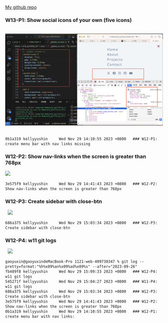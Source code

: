 [My github repo](https://github.com/kelly20011011/1121-web-409730347.git)

 ### W13-P1: Show social icons of your own (five icons)
 
![](w13-p1.png)
 
```
0b1a319 kellyyushin     Wed Nov 29 14:10:55 2023 +0800   ### W12-P1: create menu bar with nav links missing

```
 ### W12-P2: Show nav-links when the screen is greater than 768px
![](w12-p2.png)
 
```
3e575f9 kellyyushin     Wed Nov 29 14:41:43 2023 +0800   ### W12-P2: Show nav-links when the screen is greater than 768px
```
 ### W12-P3: Create sidebar with close-btn
 
![](w12-p3.png)
 
```
686a375 kellyyushin     Wed Nov 29 15:03:34 2023 +0800   ### W12-P3: Create sidebar with close-btn
```
 ### W12-P4: w11 git logs
 
![](w12-p4.png)
 
```
gaoyuxin@gaoyuxindeMacBook-Pro 1121-web-409730347 % git log --pretty=format:"%h%x09%an%x09%ad%x09%s" --after="2023-09-26"
fb489f8 kellyyushin     Wed Nov 29 15:09:33 2023 +0800   ### W12-P4: w11 git logs
545271f kellyyushin     Wed Nov 29 15:04:27 2023 +0800   ### W11-P4: w11 git logs
686a375 kellyyushin     Wed Nov 29 15:03:34 2023 +0800   ### W12-P3: Create sidebar with close-btn
3e575f9 kellyyushin     Wed Nov 29 14:41:43 2023 +0800   ### W12-P2: Show nav-links when the screen is greater than 768px
0b1a319 kellyyushin     Wed Nov 29 14:10:55 2023 +0800   ### W12-P1: create menu bar with nav links:
```